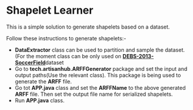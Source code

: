 # Shapelet Learner

This is a simple solution to generate shapelets based on a dataset.

Follow these instructions to generate shapelets:-
  - **DataExtractor** class can be used to partition and sample the dataset.(For the moment class can be only used on [**DEBS-2013-SoccerField**](http://www.orgs.ttu.edu/debs2013/index.php)dataset
  - Go to **tech.artisanhub.ARFFGenerator** package and set the input and output paths(Use the relevant class). This package is being used to generate the **ARFF** file.
  - Go tot **APP.java** class and set the **ARFFName** to the above generated **ARFF** file. Then set the output file name for serialized shapelets.
  - Run **APP.java** class.